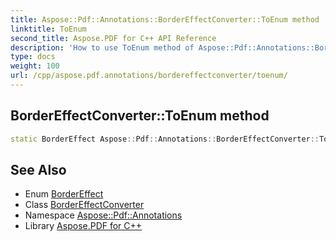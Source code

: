 ```yaml
---
title: Aspose::Pdf::Annotations::BorderEffectConverter::ToEnum method
linktitle: ToEnum
second_title: Aspose.PDF for C++ API Reference
description: 'How to use ToEnum method of Aspose::Pdf::Annotations::BorderEffectConverter class in C++.'
type: docs
weight: 100
url: /cpp/aspose.pdf.annotations/bordereffectconverter/toenum/
---
```

## BorderEffectConverter::ToEnum method




```cpp
static BorderEffect Aspose::Pdf::Annotations::BorderEffectConverter::ToEnum(System::String value)
```

## See Also

* Enum [BorderEffect](../../bordereffect/)
* Class [BorderEffectConverter](../)
* Namespace [Aspose::Pdf::Annotations](../../)
* Library [Aspose.PDF for C++](../../../)
